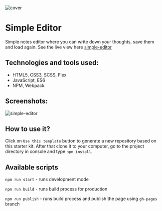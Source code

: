 ![cover](https://kamil-siwiec.github.io/simple-editor/editor.png)

# Simple Editor 

Simple notes editor where you can write down your thoughts,
save them and load again.
See the live view here [simple-editor](https://kamil-siwiec.github.io/simple-editor/)

## Technologies and tools used:

- HTML5, CSS3, SCSS, Flex
- JavaScript, ES6 
- NPM, Webpack

## Screenshots:
![simple-editor](https://kamil-siwiec.github.io/simple-editor/editorss.png)

## How to use it?

Click on `Use this template` button to generate a new repository based on this starter kit. After that clone it to your computer, go to the project directory in console and type `npm install`.

## Available scripts

`npm run start` - runs development mode

`npm run build` - runs build process for production

`npm run publish` - runs build process and publish the page using `gh-pages` branch

